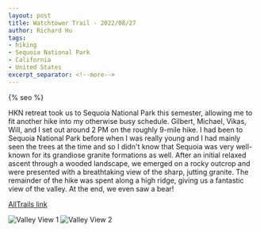 ```yaml
---
layout: post
title: Watchtower Trail - 2022/08/27
author: Richard Hu
tags:
- hiking
- Sequoia National Park
- California
- United States
excerpt_separator: <!--more-->
---
```

{% seo %}

HKN retreat took us to Sequoia National Park this semester, allowing me to fit another hike into my otherwise busy schedule. Gilbert, Michael, Vikas, Will, and I set out around 2 PM on the roughly 9-mile hike.<!--more--> I had been to Sequoia National Park before when I was really young and I had mainly seen the trees at the time and so I didn't know that Sequoia was very well-known for its grandiose granite formations as well. After an initial relaxed ascent through a wooded landscape, we emerged on a rocky outcrop and were presented with a breathtaking view of the sharp, jutting granite. The remainder of the hike was spent along a high ridge, giving us a fantastic view of the valley. At the end, we even saw a bear!

[AllTrails link](https://www.alltrails.com/trail/us/california/watchtower-trail)

![Valley View 1](/assets/images/hiking/2022-08-27-watchtower/1.jpg)
![Valley View 2](/assets/images/hiking/2022-08-27-watchtower/2.png)
